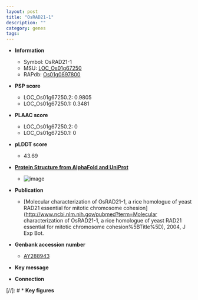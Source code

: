 ```yaml
---
layout: post
title: "OsRAD21-1"
description: ""
category: genes
tags: 
---
```


* **Information**  
    + Symbol: OsRAD21-1  
    + MSU: [LOC_Os01g67250](http://rice.plantbiology.msu.edu/cgi-bin/ORF_infopage.cgi?orf=LOC_Os01g67250)  
    + RAPdb: [Os01g0897800](http://rapdb.dna.affrc.go.jp/viewer/gbrowse_details/irgsp1?name=Os01g0897800)  

* **PSP score**  
    + LOC_Os01g67250.2: 0.9805 
    + LOC_Os01g67250.1: 0.3481 

* **PLAAC score**  
    + LOC_Os01g67250.2: 0 
    + LOC_Os01g67250.1: 0 

* **pLDDT score**
    + 43.69

* **[Protein Structure from AlphaFold and UniProt](https://www.uniprot.org/uniprotkb/A0A0P0VBI8/entry#structure)**
    + ![image](https://ricepsp.github.io/images/A/AF-A0A0P0VBI8-F1.png)

* **Publication**  
    + [Molecular characterization of OsRAD21-1, a rice homologue of yeast RAD21 essential for mitotic chromosome cohesion](http://www.ncbi.nlm.nih.gov/pubmed?term=Molecular characterization of OsRAD21-1, a rice homologue of yeast RAD21 essential for mitotic chromosome cohesion%5BTitle%5D), 2004, J Exp Bot.

* **Genbank accession number**  
    + [AY288943](http://www.ncbi.nlm.nih.gov/nuccore/AY288943)

* **Key message**  

* **Connection**  

[//]: # * **Key figures**  


